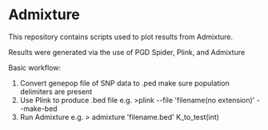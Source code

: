 # Admixture
This repository contains scripts used to plot results from Admixture.

Results were generated via the use of PGD Spider, Plink, and Admixture

Basic workflow:

1) Convert genepop file of SNP data to .ped
    make sure population delimiters are present
2) Use Plink to produce .bed file
    e.g. >plink --file 'filename(no extension)' --make-bed
3) Run Admixture
    e.g. > admixture 'filename.bed' K_to_test(int)
